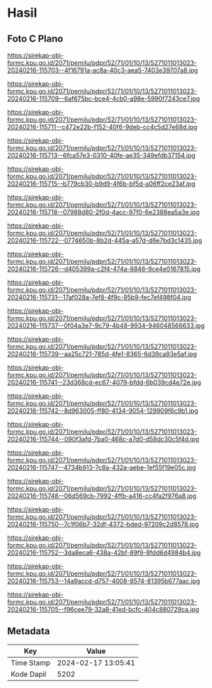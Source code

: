 # Hasil

## Foto C Plano

https://sirekap-obj-formc.kpu.go.id/2071/pemilu/pdpr/52/71/01/10/13/5271011013023-20240216-115703--4f16791a-ac8a-40c3-aea5-7403e39707a8.jpg

https://sirekap-obj-formc.kpu.go.id/2071/pemilu/pdpr/52/71/01/10/13/5271011013023-20240216-115709--6af675bc-bce4-4cb0-a98e-5990f7243ce7.jpg

https://sirekap-obj-formc.kpu.go.id/2071/pemilu/pdpr/52/71/01/10/13/5271011013023-20240216-115711--c472e22b-f152-40f6-9deb-cc4c5d27e68d.jpg

https://sirekap-obj-formc.kpu.go.id/2071/pemilu/pdpr/52/71/01/10/13/5271011013023-20240216-115713--6fca57e3-0310-40fe-ae35-349efdb37154.jpg

https://sirekap-obj-formc.kpu.go.id/2071/pemilu/pdpr/52/71/01/10/13/5271011013023-20240216-115715--b779cb30-b9d9-4f6b-bf5d-a06ff2ce23af.jpg

https://sirekap-obj-formc.kpu.go.id/2071/pemilu/pdpr/52/71/01/10/13/5271011013023-20240216-115718--07988d80-2f0d-4acc-97f0-6e2388ea5a3e.jpg

https://sirekap-obj-formc.kpu.go.id/2071/pemilu/pdpr/52/71/01/10/13/5271011013023-20240216-115722--0774650b-8b2d-445a-a57d-d6e7bd3c1435.jpg

https://sirekap-obj-formc.kpu.go.id/2071/pemilu/pdpr/52/71/01/10/13/5271011013023-20240216-115726--d405399a-c2f4-474a-8846-9ce4e0167815.jpg

https://sirekap-obj-formc.kpu.go.id/2071/pemilu/pdpr/52/71/01/10/13/5271011013023-20240216-115731--17af028a-7ef8-4f9c-95b9-fec7ef498f04.jpg

https://sirekap-obj-formc.kpu.go.id/2071/pemilu/pdpr/52/71/01/10/13/5271011013023-20240216-115737--0f04a3e7-9c79-4b48-9934-946048566633.jpg

https://sirekap-obj-formc.kpu.go.id/2071/pemilu/pdpr/52/71/01/10/13/5271011013023-20240216-115739--aa25c721-785d-4fe1-8365-6d39ca93e5af.jpg

https://sirekap-obj-formc.kpu.go.id/2071/pemilu/pdpr/52/71/01/10/13/5271011013023-20240216-115741--23d368cd-ec67-4079-bfdd-6b039cd4e72e.jpg

https://sirekap-obj-formc.kpu.go.id/2071/pemilu/pdpr/52/71/01/10/13/5271011013023-20240216-115742--8d963005-ff80-4134-9054-129909f6c9b1.jpg

https://sirekap-obj-formc.kpu.go.id/2071/pemilu/pdpr/52/71/01/10/13/5271011013023-20240216-115744--090f3afd-7ba0-468c-a7d0-d58dc30c5f4d.jpg

https://sirekap-obj-formc.kpu.go.id/2071/pemilu/pdpr/52/71/01/10/13/5271011013023-20240216-115747--4734b913-7c8a-432a-aebe-1ef55f19e05c.jpg

https://sirekap-obj-formc.kpu.go.id/2071/pemilu/pdpr/52/71/01/10/13/5271011013023-20240216-115748--06d569cb-7992-4ffb-a416-cc4fa2f976a8.jpg

https://sirekap-obj-formc.kpu.go.id/2071/pemilu/pdpr/52/71/01/10/13/5271011013023-20240216-115750--7c1f06b7-32df-4372-bded-97209c2d8578.jpg

https://sirekap-obj-formc.kpu.go.id/2071/pemilu/pdpr/52/71/01/10/13/5271011013023-20240216-115752--3da8eca6-438a-42bf-89f9-8fdd6d4984b4.jpg

https://sirekap-obj-formc.kpu.go.id/2071/pemilu/pdpr/52/71/01/10/13/5271011013023-20240216-115753--14a9accd-d757-4008-8574-81395b677aac.jpg

https://sirekap-obj-formc.kpu.go.id/2071/pemilu/pdpr/52/71/01/10/13/5271011013023-20240216-115705--f96cee79-32a8-41ed-bcfc-404c880729ca.jpg


## Metadata

| Key        | Value               |
| ---------- | ------------------- |
| Time Stamp | 2024-02-17 13:05:41 |
| Kode Dapil | 5202                |



